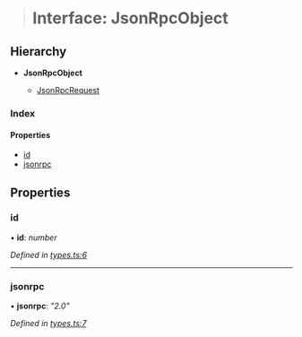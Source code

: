 > # Interface: JsonRpcObject

## Hierarchy

* **JsonRpcObject**

  * [JsonRpcRequest](_types_.jsonrpcrequest.md)

### Index

#### Properties

* [id](_types_.jsonrpcobject.md#id)
* [jsonrpc](_types_.jsonrpcobject.md#jsonrpc)

## Properties

###  id

• **id**: *number*

*Defined in [types.ts:6](https://github.com/polkadot-js/api/blob/efb38db/packages/rpc-provider/src/types.ts#L6)*

___

###  jsonrpc

• **jsonrpc**: *"2.0"*

*Defined in [types.ts:7](https://github.com/polkadot-js/api/blob/efb38db/packages/rpc-provider/src/types.ts#L7)*